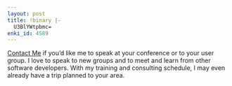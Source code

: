 ```yaml
---
layout: post
title: !binary |-
  U3BlYWtpbmc=
enki_id: 4589
---
```


<a href='#' onclick='alert("Email chad at this domain");return false;'>Contact
Me</a> if you’d like me to speak at your conference or to your user
group. I love to speak to new groups and to meet and learn from other
software developers. With my training and consulting schedule, I may
even already have a trip planned to your area.
